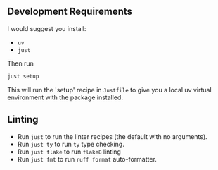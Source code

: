 ## Development Requirements

I would suggest you install:

- `uv`
- `just`

Then run

```sh
just setup
```

This will run the 'setup' recipe in `Justfile` to give you a local uv virtual environment with the package installed.

## Linting

- Run `just` to run the linter recipes (the default with no arguments).
- Run `just ty` to run `ty` type checking.
- Run `just flake` to run `flake8` linting
- Run `just fmt` to run `ruff format` auto-formatter.
